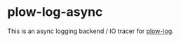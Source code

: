 # plow-log-async

This is an async logging backend / IO tracer for [plow-log](https://github.com/plow-technologies/plow-log).
